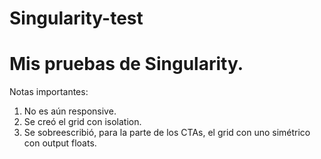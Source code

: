 Singularity-test
================

# Mis pruebas de Singularity.

Notas importantes:

1. No es aún responsive.
2. Se creó el grid con isolation.
3. Se sobreescribió, para la parte de los CTAs, el grid con uno simétrico con output floats.